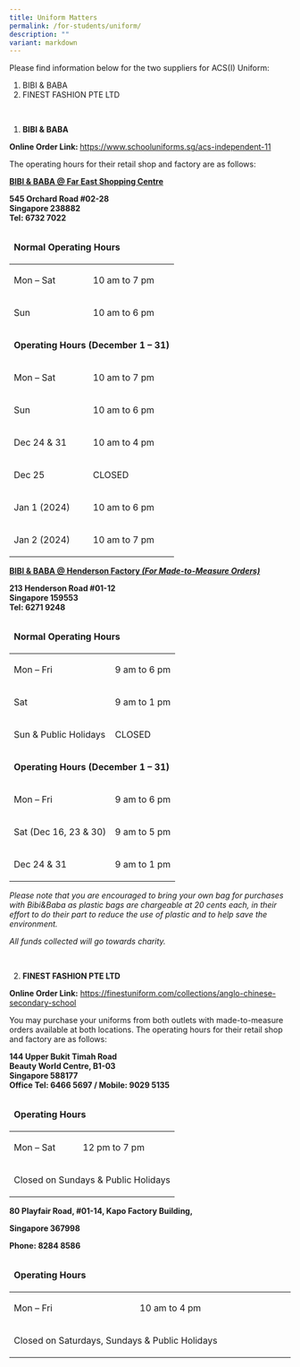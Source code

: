 ```yaml
---
title: Uniform Matters
permalink: /for-students/uniform/
description: ""
variant: markdown
---
```

<p>Please find information below for the two suppliers for ACS(I) Uniform:</p>
<ol>
<li>BIBI &amp; BABA</li>
<li>FINEST FASHION PTE LTD</li>
</ol><br>
<ol>
<li><strong>BIBI &amp; BABA</strong></li>
</ol>
<p><strong>Online Order Link:&nbsp;</strong><a href="https://www.schooluniforms.sg/acs-independent-11">https://www.schooluniforms.sg/acs-independent-11</a></p>
<p>The operating hours for their retail shop and factory are as follows:</p>
<p><strong><u>BIBI &amp; BABA @ Far East Shopping Centre</u></strong></p>
<p><strong>545 Orchard Road #02-28<br> Singapore 238882<br> Tel: 6732 7022</strong></p>
<table width="845">
<thead>
<tr>
<td colspan="2">
<p><strong>Normal Operating Hours</strong></p>
</td>
</tr>
</thead>
<tbody>
<tr>
<td>
<p>Mon – Sat</p>
</td>
<td>
<p>10 am to 7 pm</p>
</td>
</tr>
<tr>
<td>
<p>Sun</p>
</td>
<td>
<p>10 am to 6 pm</p>
</td>
</tr>
<tr>
<td colspan="2">
<p><strong>Operating Hours&nbsp;(December 1 – 31)</strong></p>
</td>
</tr>
<tr>
<td>
<p>Mon – Sat</p>
</td>
<td>
<p>10 am to 7 pm</p>
</td>
</tr>
<tr>
<td>
<p>Sun</p>
</td>
<td>
<p>10 am to 6 pm</p>
</td>
</tr>
<tr>
<td>
<p>Dec 24 &amp; 31</p>
</td>
<td>
<p>10 am to 4 pm</p>
</td>
</tr>
<tr>
<td>
<p>Dec 25</p>
</td>
<td>
<p>CLOSED</p>
</td>
</tr>
<tr>
<td>
<p>Jan 1 (2024)</p>
</td>
<td>
<p>10 am to 6 pm</p>
</td>
</tr>
<tr>
<td>
<p>Jan 2 (2024)</p>
</td>
<td>
<p>10 am to 7 pm</p>
</td>
</tr>
</tbody>
</table>
<p><strong><u>BIBI &amp; BABA @ Henderson Factory <em>(For Made-to-Measure Orders)</em></u></strong></p>
<p><strong>213 Henderson Road #01-12<br> Singapore 159553<br> Tel: 6271 9248</strong></p>
<table width="845">
<thead>
<tr>
<td colspan="2">
<p><strong>Normal Operating Hours</strong></p>
</td>
</tr>
</thead>
<tbody>
<tr>
<td>
<p>Mon – Fri</p>
</td>
<td>
<p>9 am to 6 pm</p>
</td>
</tr>
<tr>
<td>
<p>Sat</p>
</td>
<td>
<p>9 am to 1 pm</p>
</td>
</tr>
<tr>
<td>
<p>Sun &amp; Public Holidays</p>
</td>
<td>
<p>CLOSED</p>
</td>
</tr>
<tr>
<td colspan="2">
<p><strong>Operating Hours&nbsp;(December 1 – 31)</strong></p>
</td>
</tr>
<tr>
<td>
<p>Mon – Fri</p>
</td>
<td>
<p>9 am to 6 pm</p>
</td>
</tr>
<tr>
<td>
<p>Sat (Dec 16, 23 &amp; 30)</p>
</td>
<td>
<p>9 am to 5 pm</p>
</td>
</tr>
<tr>
<td>
<p>Dec 24 &amp; 31</p>
</td>
<td>
<p>9 am to 1 pm</p>
</td>
</tr>
</tbody>
</table>
<p><em>Please note that you are encouraged to bring your own bag for purchases with Bibi&amp;Baba as plastic bags are chargeable at 20 cents each, in their effort to do their part to reduce the use of plastic and to help save the environment.</em></p>
<p><em>All funds collected will go towards charity.</em></p><br>
<ol start="2">
<li><strong> FINEST FASHION PTE LTD</strong></li>
</ol>

<p><strong>Online Order Link:</strong>&nbsp;<a href="https://finestuniform.com/collections/anglo-chinese-secondary-school">https://finestuniform.com/collections/anglo-chinese-secondary-school</a></p>
<p>You may purchase your uniforms from both outlets with made-to-measure orders available at both locations. The operating hours for their retail shop and factory are as follows:</p>
<p><strong>144 Upper Bukit Timah Road<br> Beauty World Centre, B1-03<br> Singapore 588177<br> Office Tel: 6466 5697 / Mobile: 9029 5135</strong></p>
<table width="845">
<thead>
<tr>
<td colspan="2">
<p><strong>Operating Hours</strong></p>
</td>
</tr>
</thead>
<tbody>
<tr>
<td>
<p>Mon – Sat</p>
</td>
<td>
<p>12 pm to 7 pm</p>
</td>
</tr>
<tr>
<td colspan="2">
<p>Closed on Sundays &amp; Public Holidays</p>
</td>
</tr>
</tbody>
</table>
<p><strong>80 Playfair Road, #01-14, Kapo Factory Building,</strong></p>
<p><strong>Singapore&nbsp;367998</strong></p>
<p><strong>Phone: 8284 8586</strong></p>
<table width="845">
<thead>
<tr>
<td colspan="2">
<p><strong>Operating Hours</strong></p>
</td>
</tr>
</thead>
<tbody>
<tr>
<td width="368">
<p>Mon – Fri</p>
</td>
<td width="477">
<p>10 am to 4 pm</p>
</td>
</tr>
<tr>
<td colspan="2">
<p>Closed on Saturdays, Sundays &amp; Public Holidays</p>
</td>
</tr>
</tbody>
</table>